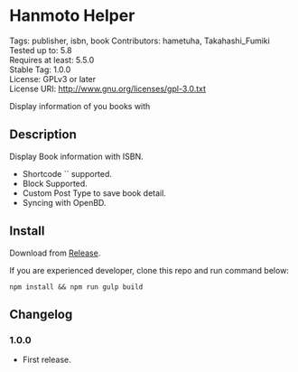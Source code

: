 # Hanmoto Helper

Tags: publisher, isbn, book
Contributors: hametuha, Takahashi_Fumiki  
Tested up to: 5.8  
Requires at least: 5.5.0  
Stable Tag: 1.0.0  
License: GPLv3 or later  
License URI: http://www.gnu.org/licenses/gpl-3.0.txt

Display information of you books with 

## Description

Display Book information with ISBN.

- Shortcode `` supported.
- Block Supported.
- Custom Post Type to save book detail.
- Syncing with OpenBD.

## Install

Download from [Release](https://github.com/hametuha/isbn-beautify/releases).

If you are experienced developer, clone this repo and run command below:

```
npm install && npm run gulp build
```

## Changelog

### 1.0.0

* First release.
